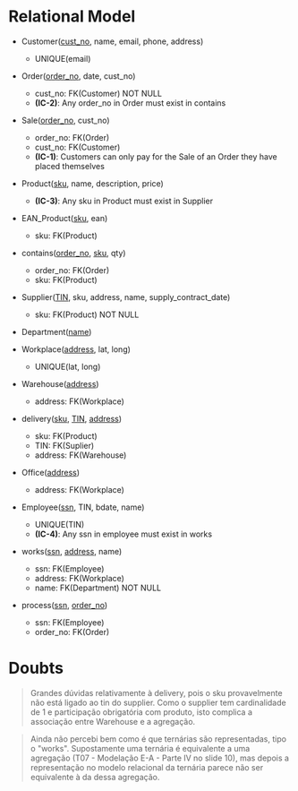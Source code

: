 # Relational Model

- Customer(<ins>cust_no</ins>, name, email, phone, address)
    - UNIQUE(email)

- Order(<ins>order_no</ins>, date, cust_no)
    - cust_no: FK(Customer) NOT NULL
    - **(IC-2)**: Any order_no in Order must exist in contains

- Sale(<ins>order_no</ins>, cust_no)
    - order_no: FK(Order)
    - cust_no: FK(Customer)
    - **(IC-1)**: Customers can only pay for the Sale of an Order they have placed themselves

- Product(<ins>sku</ins>, name, description, price)
    - **(IC-3)**: Any sku in Product must exist in Supplier

- EAN_Product(<ins>sku</ins>, ean)
    - sku: FK(Product)

- contains(<ins>order_no</ins>, <ins>sku</ins>, qty)
    - order_no: FK(Order)
    - sku: FK(Product)

- Supplier(<ins>TIN</ins>, sku, address, name, supply_contract_date)
    - sku: FK(Product) NOT NULL

- Department(<ins>name</ins>)

- Workplace(<ins>address</ins>, lat, long)
    - UNIQUE(lat, long)

- Warehouse(<ins>address</ins>)
    - address: FK(Workplace)

- delivery(<ins>sku</ins>, <ins>TIN</ins>, <ins>address</ins>)
    - sku: FK(Product)
    - TIN: FK(Suplier)
    - address: FK(Warehouse)

- Office(<ins>address</ins>)
    - address: FK(Workplace)

- Employee(<ins>ssn</ins>, TIN, bdate, name)
    - UNIQUE(TIN)
    - **(IC-4)**: Any ssn in employee must exist in works

- works(<ins>ssn</ins>, <ins>address</ins>, name)
    - ssn: FK(Employee)
    - address: FK(Workplace)
    - name: FK(Department) NOT NULL

- process(<ins>ssn</ins>, <ins>order_no</ins>)
    - ssn: FK(Employee)
    - order_no: FK(Order)

# Doubts

> Grandes dúvidas relativamente à delivery, pois o sku provavelmente não está ligado ao tin do supplier.
Como o supplier tem cardinalidade de 1 e participação obrigatória com produto, isto complica a associação
entre Warehouse e a agregação.

> Ainda não percebi bem como é que ternárias são representadas, tipo o "works". Supostamente uma ternária
é equivalente a uma agregação (T07 - Modelação E-A - Parte IV no slide 10), mas depois a representação no
modelo relacional da ternária parece não ser equivalente à da dessa agregação.
